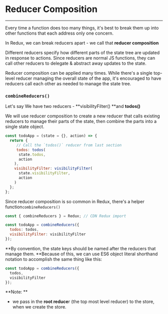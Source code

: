 # Reducer Composition

---

Every time a function does too many things, it's best to break them up into other functions that each address only one concern.

In Redux, we can break reducers apart - we call that **reducer composition**

Different reducers specify how different parts of the state tree are updated in response to actions. Since reducers are normal JS functions, they can call other reducers to delegate & abstract away updates to the state.

Reducer composition can be applied many times. While there's a single top-level reducer managing the overall state of the app, it's encouraged to have reducers call each other as needed to manage the state tree.

### `combineReducers()`

Let's say We have two reducers - **visibilityFilter\(\) **and **todos\(\)**

We will use reducer composition to create a new reducer that calls existing reducers to manage their parts of the state, then combine the parts into a single state object.

```js
const todoApp = (state = {}, action) => {
  return {
     // Call the `todos()` reducer from last section
     todos: todos(
      state.todos,
      action
    ),
    visibilityFilter: visibilityFilter(
      state.visibilityFilter,
      action
    )
  };
};
```

Since reducer composition is so common in Redux, there's a helper function`combineReducers()`

```js
const { combineReducers } = Redux; // CDN Redux import

const todoApp = combineReducers({
  todos: todos,
  visibilityFilter: visibilityFilter
});
```

**By convention, the state keys should be named after the reducers that manage them. **Because of this, we can use ES6 object literal shorthand notation to accomplish the same thing like this:

```js
const todoApp = combineReducers({
  todos,
  visibilityFilter
});
```

**Note: **

* we pass in the **root reduce**r \(the top most level reducer\) to the store, when we create the store.






